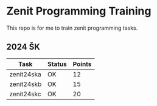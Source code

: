 # Zenit Programming Training
This repo is for me to train zenit programming tasks.

## 2024 ŠK
| Task | Status | Points |
| --- | --- | --- |
| zenit24ska | OK | 12 |
| zenit24skb | OK | 15 |
| zenit24skc | OK | 20 |
